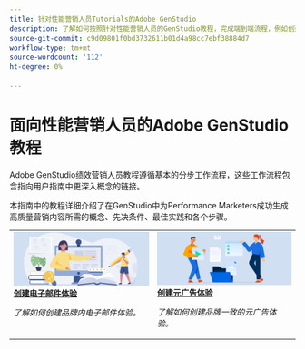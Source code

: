 ```yaml
---
title: 针对性能营销人员Tutorials的Adobe GenStudio
description: 了解如何按照针对性能营销人员的GenStudio教程，完成端到端流程，例如创建电子邮件体验。
source-git-commit: c9d09801f0bd3732611b01d4a98cc7ebf38884d7
workflow-type: tm+mt
source-wordcount: '112'
ht-degree: 0%

---
```



# 面向性能营销人员的Adobe GenStudio教程

Adobe GenStudio绩效营销人员教程遵循基本的分步工作流程，这些工作流程包含指向用户指南中更深入概念的链接。

本指南中的教程详细介绍了在GenStudio中为Performance Marketers成功生成高质量营销内容所需的概念、先决条件、最佳实践和各个步骤。

<table style="table-layout:fixed">
<td valign="top">
   <div>
      <a href="create-email-experience.md">
      <img alt="创意、书籍、铅笔、计算机" src="../assets/card-create-assets.png">
      <strong>创建电子邮件体验</strong>
      </a>
   </div>
   <p>
      <em>了解如何创建品牌内电子邮件体验。</em>
   </p>
</td>
<td valign="top">
   <div>
      <a href="create-meta-ad.md">
      <img alt="创意、书籍、铅笔、计算机" src="../assets/card-manage-content.png">
      <strong>创建元广告体验</strong>
      </a>
   </div>
   <p>
      <em>了解如何创建品牌一致的元广告体验。</em>
   </p>
</td><!-- 
<td valign="top">
   <div>
      <a href="create-email-experience.md">
      <img alt="Ideas, books, pencil, computer" src="../assets/card-create-assets.png">
      <strong>Create an email experience</strong>
      </a>
   </div>
   <p>
      <em>Learn how to create an on-brand Email experience.</em>
   </p>
</td> -->
</table>
